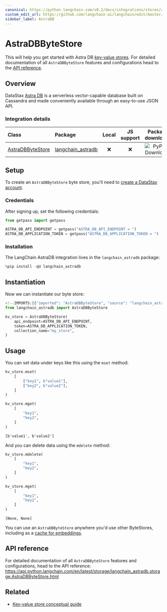```yaml
---
canonical: https://python.langchain.com/v0.2/docs/integrations/stores/astradb/
custom_edit_url: https://github.com/langchain-ai/langchain/edit/master/docs/docs/integrations/stores/astradb.ipynb
sidebar_label: AstraDB
---
```


# AstraDBByteStore

This will help you get started with Astra DB [key-value stores](/docs/concepts/#key-value-stores). For detailed documentation of all `AstraDBByteStore` features and configurations head to the [API reference](https://api.python.langchain.com/en/latest/storage/langchain_astradb.storage.AstraDBByteStore.html).

## Overview

DataStax [Astra DB](https://docs.datastax.com/en/astra/home/astra.html) is a serverless vector-capable database built on Cassandra and made conveniently available through an easy-to-use JSON API.

### Integration details

| Class | Package | Local | JS support | Package downloads | Package latest |
| :--- | :--- | :---: | :---: |  :---: | :---: |
| [AstraDBByteStore](https://api.python.langchain.com/en/latest/storage/langchain_astradb.storage.AstraDBByteStore.html) | [langchain_astradb](https://api.python.langchain.com/en/latest/astradb_api_reference.html) | ❌ | ❌ | ![PyPI - Downloads](https://img.shields.io/pypi/dm/langchain_astradb?style=flat-square&label=%20) | ![PyPI - Version](https://img.shields.io/pypi/v/langchain_astradb?style=flat-square&label=%20) |

## Setup

To create an `AstraDBByteStore` byte store, you'll need to [create a DataStax account](https://www.datastax.com/products/datastax-astra).

### Credentials

After signing up, set the following credentials:

```python
from getpass import getpass

ASTRA_DB_API_ENDPOINT = getpass("ASTRA_DB_API_ENDPOINT = ")
ASTRA_DB_APPLICATION_TOKEN = getpass("ASTRA_DB_APPLICATION_TOKEN = ")
```

### Installation

The LangChain AstraDB integration lives in the `langchain_astradb` package:

```python
%pip install -qU langchain_astradb
```

## Instantiation

Now we can instantiate our byte store:

```python
<!--IMPORTS:[{"imported": "AstraDBByteStore", "source": "langchain_astradb", "docs": "https://api.python.langchain.com/en/latest/storage/langchain_astradb.storage.AstraDBByteStore.html", "title": "AstraDBByteStore"}]-->
from langchain_astradb import AstraDBByteStore

kv_store = AstraDBByteStore(
    api_endpoint=ASTRA_DB_API_ENDPOINT,
    token=ASTRA_DB_APPLICATION_TOKEN,
    collection_name="my_store",
)
```

## Usage

You can set data under keys like this using the `mset` method:

```python
kv_store.mset(
    [
        ["key1", b"value1"],
        ["key2", b"value2"],
    ]
)

kv_store.mget(
    [
        "key1",
        "key2",
    ]
)
```

```output
[b'value1', b'value2']
```

And you can delete data using the `mdelete` method:

```python
kv_store.mdelete(
    [
        "key1",
        "key2",
    ]
)

kv_store.mget(
    [
        "key1",
        "key2",
    ]
)
```

```output
[None, None]
```

You can use an `AstraDBByteStore` anywhere you'd use other ByteStores, including as a [cache for embeddings](/docs/how_to/caching_embeddings).

## API reference

For detailed documentation of all `AstraDBByteStore` features and configurations, head to the API reference: https://api.python.langchain.com/en/latest/storage/langchain_astradb.storage.AstraDBByteStore.html

## Related

- [Key-value store conceptual guide](/docs/concepts/#key-value-stores)